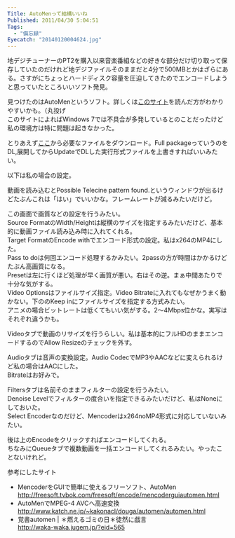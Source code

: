```yaml
---
Title: AutoMenって結構いいね
Published: 2011/04/30 5:04:51
Tags:
  - "備忘録"
Eyecatch: "20140120004624.jpg"
---
```

地デジチューナーのPT2を購入以来音楽番組などの好きな部分だけ切り取って保存していたのだけれど地デジファイルそのままだと4分で500MBとかはざらにある。さすがにちょっとハードディスク容量を圧迫してきたのでエンコードしようと思っていたところいいソフト発見。

見つけたのはAutoMenというソフト。詳しくは[このサイト](http://freesoft.tvbok.com/freesoft/encode/mencoderguiautomen.html "MencoderをGUIで簡単に使えるフリーソフト、AutoMen ぼくんちのTV 別館")を読んだ方がわかりやすいかも。（丸投げ   
このサイトによればWindows 7では不具合が多発しているとのことだったけど私の環境方は特に問題は起きなかった。

とりあえず[ここ](http://forum.doom9.org/showthread.php?p=1018336)から必要なファイルをダウンロード。Full packageっていうのをDL,展開してからUpdateでDLした実行形式ファイルを上書きすればいいみたい。

以下は私の場合の設定。

動画を読み込むとPossible Telecine pattern found.というウィンドウが出るけどたぶんこれは「はい」でいいかな。フレームレートが減るみたいだけど。

[](20140120004624.jpg)

この画面で画質などの設定を行うみたい。   
Source FormatのWidth/Heightは縦横のサイズを指定するみたいだけど、基本的に動画ファイル読み込み時に入れてくれる。   
Target FormatのEncode withでエンコード形式の設定。私はx264のMP4にした。   
Pass to doは何回エンコード処理するかみたい。2passの方が時間はかかるけどたぶん高画質になる。   
Presetは左に行くほど処理が早く画質が悪い。右はその逆。まぁ中間あたりで十分な気がする。   
Video Optionsはファイルサイズ指定。Video Bitrateに入れてもなぜかうまく動かない。下ののKeep inにファイルサイズを指定する方式みたい。   
アニメの場合ビットレートは低くてもいい気がする。2～4Mbps位かな。実写はそれぞれ違うかも。

[](20140120004724.jpg)

Videoタブで動画のリサイズを行うらしい。私は基本的にフルHDのままエンコードするのでAllow Resizeのチェックを外す。

[](20140120004736.jpg)

Audioタブは音声の変換設定。Audio CodecでMP3やAACなどに変えられるけど私の場合はAACにした。   
Bitrateはお好みで。

Filtersタブは名前そのままフィルターの設定を行うみたい。   
Denoise Levelでフィルターの度合いを指定できるみたいだけど、私はNoneにしておいた。   
Select Encoderなのだけど、Mencoderはx264noMP4形式に対応していないみたい。

後は上のEncodeをクリックすればエンコードしてくれる。   
ちなみにQueueタブで複数動画を一括エンコードしてくれるみたい。やったことないけれど。

参考にしたサイト   
- MencoderをGUIで簡単に使えるフリーソフト、AutoMen   
http://freesoft.tvbok.com/freesoft/encode/mencoderguiautomen.html   
- AutoMenでMPEG-4 AVCへ高速変換   
http://www.katch.ne.jp/~kakonacl/douga/automen/automen.html   
- 覚書automen | ＊燃えるゴミの日＊徒然に戯言   
http://waka-waka.jugem.jp/?eid=565